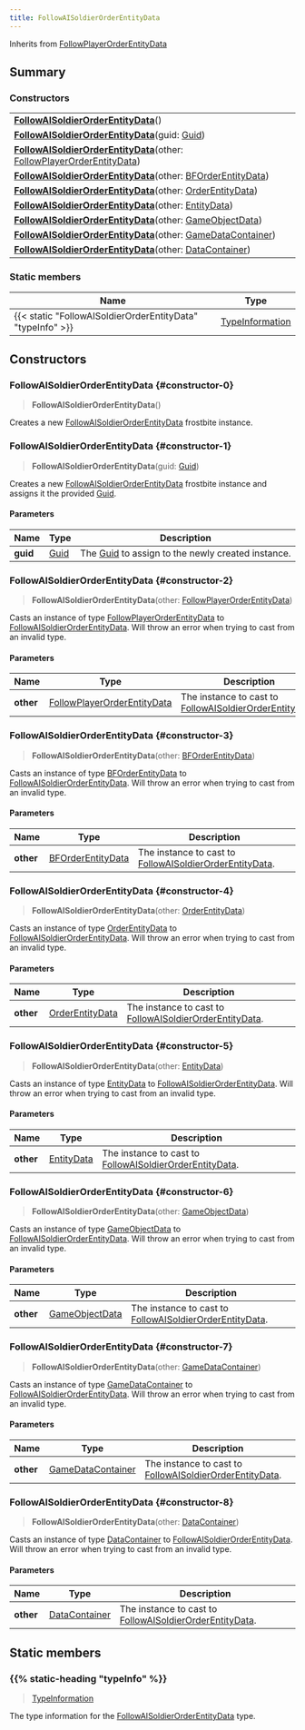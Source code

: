 ```yaml
---
title: FollowAISoldierOrderEntityData
---
```


Inherits from 
[FollowPlayerOrderEntityData](/vext/ref/fb/followplayerorderentitydata)

## Summary
### Constructors
| |
| ----------- |
| **[FollowAISoldierOrderEntityData](#constructor-0)**() |
| **[FollowAISoldierOrderEntityData](#constructor-1)**(guid: [Guid](/vext/ref/shared/class/guid)) |
| **[FollowAISoldierOrderEntityData](#constructor-2)**(other: [FollowPlayerOrderEntityData](/vext/ref/fb/followplayerorderentitydata)) |
| **[FollowAISoldierOrderEntityData](#constructor-3)**(other: [BFOrderEntityData](/vext/ref/fb/bforderentitydata)) |
| **[FollowAISoldierOrderEntityData](#constructor-4)**(other: [OrderEntityData](/vext/ref/fb/orderentitydata)) |
| **[FollowAISoldierOrderEntityData](#constructor-5)**(other: [EntityData](/vext/ref/fb/entitydata)) |
| **[FollowAISoldierOrderEntityData](#constructor-6)**(other: [GameObjectData](/vext/ref/fb/gameobjectdata)) |
| **[FollowAISoldierOrderEntityData](#constructor-7)**(other: [GameDataContainer](/vext/ref/fb/gamedatacontainer)) |
| **[FollowAISoldierOrderEntityData](#constructor-8)**(other: [DataContainer](/vext/ref/shared/class/datacontainer)) |

### Static members
| Name | Type |
| ---- | ---- |
| {{< static "FollowAISoldierOrderEntityData" "typeInfo" >}} | [TypeInformation](/vext/ref/shared/class/typeinformation) |

## Constructors
### FollowAISoldierOrderEntityData {#constructor-0}
> **FollowAISoldierOrderEntityData**()

Creates a new [FollowAISoldierOrderEntityData](/vext/ref/fb/followaisoldierorderentitydata) frostbite instance.

### FollowAISoldierOrderEntityData {#constructor-1}
> **FollowAISoldierOrderEntityData**(guid: [Guid](/vext/ref/shared/class/guid))

Creates a new [FollowAISoldierOrderEntityData](/vext/ref/fb/followaisoldierorderentitydata) frostbite instance and assigns it the provided [Guid](/vext/ref/shared/class/guid).

#### Parameters
| Name | Type | Description |
| ---- | ---- | ----------- |
| **guid** | [Guid](/vext/ref/shared/class/guid) | The [Guid](/vext/ref/shared/class/guid) to assign to the newly created instance. |

### FollowAISoldierOrderEntityData {#constructor-2}
> **FollowAISoldierOrderEntityData**(other: [FollowPlayerOrderEntityData](/vext/ref/fb/followplayerorderentitydata))

Casts an instance of type [FollowPlayerOrderEntityData](/vext/ref/fb/followplayerorderentitydata) to [FollowAISoldierOrderEntityData](/vext/ref/fb/followaisoldierorderentitydata). Will throw an error when trying to cast from an invalid type.

#### Parameters
| Name | Type | Description |
| ---- | ---- | ----------- |
| **other** | [FollowPlayerOrderEntityData](/vext/ref/fb/followplayerorderentitydata) | The instance to cast to [FollowAISoldierOrderEntityData](/vext/ref/fb/followaisoldierorderentitydata). |

### FollowAISoldierOrderEntityData {#constructor-3}
> **FollowAISoldierOrderEntityData**(other: [BFOrderEntityData](/vext/ref/fb/bforderentitydata))

Casts an instance of type [BFOrderEntityData](/vext/ref/fb/bforderentitydata) to [FollowAISoldierOrderEntityData](/vext/ref/fb/followaisoldierorderentitydata). Will throw an error when trying to cast from an invalid type.

#### Parameters
| Name | Type | Description |
| ---- | ---- | ----------- |
| **other** | [BFOrderEntityData](/vext/ref/fb/bforderentitydata) | The instance to cast to [FollowAISoldierOrderEntityData](/vext/ref/fb/followaisoldierorderentitydata). |

### FollowAISoldierOrderEntityData {#constructor-4}
> **FollowAISoldierOrderEntityData**(other: [OrderEntityData](/vext/ref/fb/orderentitydata))

Casts an instance of type [OrderEntityData](/vext/ref/fb/orderentitydata) to [FollowAISoldierOrderEntityData](/vext/ref/fb/followaisoldierorderentitydata). Will throw an error when trying to cast from an invalid type.

#### Parameters
| Name | Type | Description |
| ---- | ---- | ----------- |
| **other** | [OrderEntityData](/vext/ref/fb/orderentitydata) | The instance to cast to [FollowAISoldierOrderEntityData](/vext/ref/fb/followaisoldierorderentitydata). |

### FollowAISoldierOrderEntityData {#constructor-5}
> **FollowAISoldierOrderEntityData**(other: [EntityData](/vext/ref/fb/entitydata))

Casts an instance of type [EntityData](/vext/ref/fb/entitydata) to [FollowAISoldierOrderEntityData](/vext/ref/fb/followaisoldierorderentitydata). Will throw an error when trying to cast from an invalid type.

#### Parameters
| Name | Type | Description |
| ---- | ---- | ----------- |
| **other** | [EntityData](/vext/ref/fb/entitydata) | The instance to cast to [FollowAISoldierOrderEntityData](/vext/ref/fb/followaisoldierorderentitydata). |

### FollowAISoldierOrderEntityData {#constructor-6}
> **FollowAISoldierOrderEntityData**(other: [GameObjectData](/vext/ref/fb/gameobjectdata))

Casts an instance of type [GameObjectData](/vext/ref/fb/gameobjectdata) to [FollowAISoldierOrderEntityData](/vext/ref/fb/followaisoldierorderentitydata). Will throw an error when trying to cast from an invalid type.

#### Parameters
| Name | Type | Description |
| ---- | ---- | ----------- |
| **other** | [GameObjectData](/vext/ref/fb/gameobjectdata) | The instance to cast to [FollowAISoldierOrderEntityData](/vext/ref/fb/followaisoldierorderentitydata). |

### FollowAISoldierOrderEntityData {#constructor-7}
> **FollowAISoldierOrderEntityData**(other: [GameDataContainer](/vext/ref/fb/gamedatacontainer))

Casts an instance of type [GameDataContainer](/vext/ref/fb/gamedatacontainer) to [FollowAISoldierOrderEntityData](/vext/ref/fb/followaisoldierorderentitydata). Will throw an error when trying to cast from an invalid type.

#### Parameters
| Name | Type | Description |
| ---- | ---- | ----------- |
| **other** | [GameDataContainer](/vext/ref/fb/gamedatacontainer) | The instance to cast to [FollowAISoldierOrderEntityData](/vext/ref/fb/followaisoldierorderentitydata). |

### FollowAISoldierOrderEntityData {#constructor-8}
> **FollowAISoldierOrderEntityData**(other: [DataContainer](/vext/ref/shared/class/datacontainer))

Casts an instance of type [DataContainer](/vext/ref/shared/class/datacontainer) to [FollowAISoldierOrderEntityData](/vext/ref/fb/followaisoldierorderentitydata). Will throw an error when trying to cast from an invalid type.

#### Parameters
| Name | Type | Description |
| ---- | ---- | ----------- |
| **other** | [DataContainer](/vext/ref/shared/class/datacontainer) | The instance to cast to [FollowAISoldierOrderEntityData](/vext/ref/fb/followaisoldierorderentitydata). |

## Static members
### {{% static-heading "typeInfo" %}}
> [TypeInformation](/vext/ref/shared/class/typeinformation)

The type information for the [FollowAISoldierOrderEntityData](/vext/ref/fb/followaisoldierorderentitydata) type.


